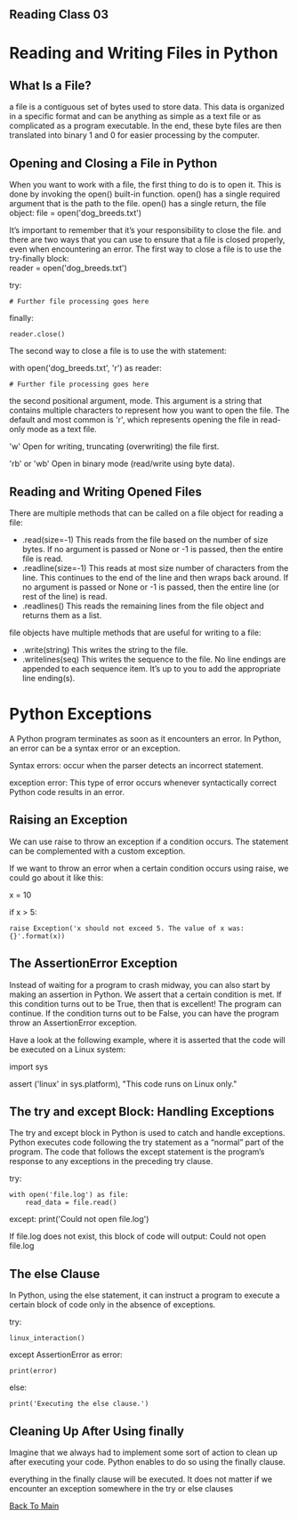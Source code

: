 ## Reading Class 03

# Reading and Writing Files in Python
## What Is a File?

a file is a contiguous set of bytes used to store data. This data is organized in a specific format and can be anything as simple as a text file or as complicated as a program executable. In the end, these byte files are then translated into binary 1 and 0 for easier processing by the computer.

## Opening and Closing a File in Python

When you want to work with a file, the first thing to do is to open it. This is done by invoking the open() built-in function. open() has a single required argument that is the path to the file. open() has a single return, the file object:
file = open('dog_breeds.txt')

It’s important to remember that it’s your responsibility to close the file. and there are two ways that you can use to ensure that a file is closed properly, even when encountering an error. The first way to close a file is to use the try-finally block:<br>
reader = open('dog_breeds.txt')

 try:

    # Further file processing goes here
finally:

    reader.close()

The second way to close a file is to use the with statement:<br>

with open('dog_breeds.txt', 'r') as reader:

    # Further file processing goes here

the second positional argument, mode. This argument is a string that contains multiple characters to represent how you want to open the file. The default and most common is 'r', which represents opening the file in read-only mode as a text file.

'w'	Open for writing, truncating (overwriting) the file first.

'rb' or 'wb'	Open in binary mode (read/write using byte data).

## Reading and Writing Opened Files

There are multiple methods that can be called on a file object for reading a file:
- .read(size=-1)	This reads from the file based on the number of size bytes. If no argument is passed or None or -1 is passed, then the entire file is read.
- .readline(size=-1)	This reads at most size number of characters from the line. This continues to the end of the line and then wraps back around. If no argument is passed or None or -1 is passed, then the entire line (or rest of the line) is read.
- .readlines()	This reads the remaining lines from the file object and returns them as a list.

file objects have multiple methods that are useful for writing to a file:

- .write(string)	This writes the string to the file.
- .writelines(seq)	This writes the sequence to the file. No line endings are appended to each sequence item. It’s up to you to add the appropriate line ending(s).



# Python Exceptions

A Python program terminates as soon as it encounters an error. In Python, an error can be a syntax error or an exception.

Syntax errors:  occur when the parser detects an incorrect statement.

 exception error: This type of error occurs whenever syntactically correct Python code results in an error.

 ## Raising an Exception
We can use raise to throw an exception if a condition occurs. The statement can be complemented with a custom exception.

If we want to throw an error when a certain condition occurs using raise, we could go about it like this:

x = 10

if x > 5:

    raise Exception('x should not exceed 5. The value of x was: {}'.format(x))

## The AssertionError Exception
Instead of waiting for a program to crash midway, you can also start by making an assertion in Python. We assert that a certain condition is met. If this condition turns out to be True, then that is excellent! The program can continue. If the condition turns out to be False, you can have the program throw an AssertionError exception.

Have a look at the following example, where it is asserted that the code will be executed on a Linux system:

import sys

assert ('linux' in sys.platform), "This code runs on Linux only."

## The try and except Block: Handling Exceptions
The try and except block in Python is used to catch and handle exceptions. Python executes code following the try statement as a “normal” part of the program. The code that follows the except statement is the program’s response to any exceptions in the preceding try clause.

try:

    with open('file.log') as file:
        read_data = file.read()

except:
    print('Could not open file.log')

If file.log does not exist, this block of code will output: Could not open file.log


## The else Clause
In Python, using the else statement, it can instruct a program to execute a certain block of code only in the absence of exceptions.

try:

    linux_interaction()
except AssertionError as error:

    print(error)
else:

    print('Executing the else clause.')


## Cleaning Up After Using finally
Imagine that we always had to implement some sort of action to clean up after executing your code. Python enables to do so using the finally clause.

everything in the finally clause will be executed. It does not matter if we encounter an exception somewhere in the try or else clauses

[Back To Main](/README.md)